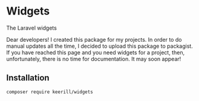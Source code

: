 # Widgets
The Laravel widgets

Dear developers! I created this package for my projects. In order to do manual updates all the time, I decided to upload this package to packagist.
If you have reached this page and you need widgets for a project, then, unfortunately, there is no time for documentation. It may soon appear!

Installation
------------

```bash
composer require keerill/widgets
```
